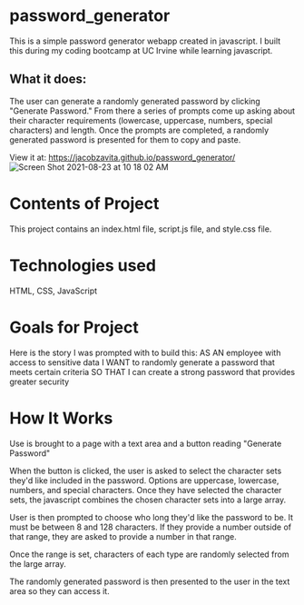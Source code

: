 # password_generator

This is a simple password generator webapp created in javascript. I built this during my coding bootcamp at UC Irvine while learning javascript.

## What it does:
The user can generate a randomly generated password by clicking "Generate Password." From there a series of prompts come up asking about their character requirements (lowercase, uppercase, numbers, special characters) and length. Once the prompts are completed, a randomly generated password is presented for them to copy and paste.

View it at: https://jacobzavita.github.io/password_generator/
![Screen Shot 2021-08-23 at 10 18 02 AM](https://user-images.githubusercontent.com/81720959/130489518-7204f56f-352f-4ff4-a760-788bbe81e296.png)

# Contents of Project
This project contains an index.html file, script.js file, and style.css file.

# Technologies used
HTML, CSS, JavaScript

# Goals for Project
Here is the story I was prompted with to build this:
AS AN employee with access to sensitive data
I WANT to randomly generate a password that meets certain criteria
SO THAT I can create a strong password that provides greater security

# How It Works

Use is brought to a page with a text area and a button reading "Generate Password"

When the button is clicked, the user is asked to select the character sets they'd like included in the password. Options are uppercase, lowercase, numbers, and special characters. Once they have selected the character sets, the javascript combines the chosen character sets into a large array.

User is then prompted to choose who long they'd like the password to be. It must be between 8 and 128 characters. If they provide a number outside of that range, they are asked to provide a number in that range.

Once the range is set, characters of each type are randomly selected from the large array.

The randomly generated password is then presented to the user in the text area so they can access it.
